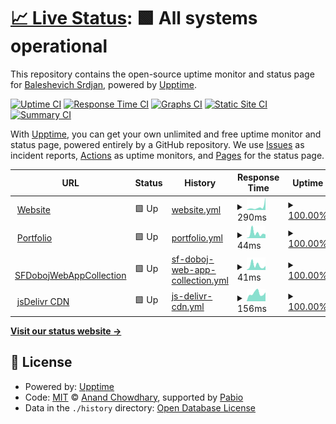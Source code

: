# [📈 Live Status](https://demo.upptime.js.org): <!--live status--> **🟩 All systems operational**

This repository contains the open-source uptime monitor and status page for [Baleshevich Srdjan](https://wp.me/2brNg), powered by [Upptime](https://github.com/upptime/upptime).

[![Uptime CI](https://github.com/BaleshSrle/upptime/workflows/Uptime%20CI/badge.svg)](https://github.com/BaleshSrle/upptime/actions?query=workflow%3A%22Uptime+CI%22)
[![Response Time CI](https://github.com/BaleshSrle/upptime/workflows/Response%20Time%20CI/badge.svg)](https://github.com/BaleshSrle/upptime/actions?query=workflow%3A%22Response+Time+CI%22)
[![Graphs CI](https://github.com/BaleshSrle/upptime/workflows/Graphs%20CI/badge.svg)](https://github.com/BaleshSrle/upptime/actions?query=workflow%3A%22Graphs+CI%22)
[![Static Site CI](https://github.com/BaleshSrle/upptime/workflows/Static%20Site%20CI/badge.svg)](https://github.com/BaleshSrle/upptime/actions?query=workflow%3A%22Static+Site+CI%22)
[![Summary CI](https://github.com/BaleshSrle/upptime/workflows/Summary%20CI/badge.svg)](https://github.com/BaleshSrle/upptime/actions?query=workflow%3A%22Summary+CI%22)

With [Upptime](https://upptime.js.org), you can get your own unlimited and free uptime monitor and status page, powered entirely by a GitHub repository. We use [Issues](https://github.com/BaleshSrle/upptime/issues) as incident reports, [Actions](https://github.com/BaleshSrle/upptime/actions) as uptime monitors, and [Pages](https://demo.upptime.js.org) for the status page.

<!--start: status pages-->
<!-- This summary is generated by Upptime (https://github.com/upptime/upptime) -->
<!-- Do not edit this manually, your changes will be overwritten -->
<!-- prettier-ignore -->
| URL | Status | History | Response Time | Uptime |
| --- | ------ | ------- | ------------- | ------ |
| <img alt="" src="https://icons.duckduckgo.com/ip3/baleshsrle.github.io.ico" height="13"> [Website](https://baleshsrle.github.io/) | 🟩 Up | [website.yml](https://github.com/BaleshSrle/upptime/commits/HEAD/history/website.yml) | <details><summary><img alt="Response time graph" src="./graphs/website/response-time-week.png" height="20"> 290ms</summary><br><a href="https://BaleshSrle.github.io/upptime/history/website"><img alt="Response time 265" src="https://img.shields.io/endpoint?url=https%3A%2F%2Fraw.githubusercontent.com%2FBaleshSrle%2Fupptime%2FHEAD%2Fapi%2Fwebsite%2Fresponse-time.json"></a><br><a href="https://BaleshSrle.github.io/upptime/history/website"><img alt="24-hour response time 1192" src="https://img.shields.io/endpoint?url=https%3A%2F%2Fraw.githubusercontent.com%2FBaleshSrle%2Fupptime%2FHEAD%2Fapi%2Fwebsite%2Fresponse-time-day.json"></a><br><a href="https://BaleshSrle.github.io/upptime/history/website"><img alt="7-day response time 290" src="https://img.shields.io/endpoint?url=https%3A%2F%2Fraw.githubusercontent.com%2FBaleshSrle%2Fupptime%2FHEAD%2Fapi%2Fwebsite%2Fresponse-time-week.json"></a><br><a href="https://BaleshSrle.github.io/upptime/history/website"><img alt="30-day response time 265" src="https://img.shields.io/endpoint?url=https%3A%2F%2Fraw.githubusercontent.com%2FBaleshSrle%2Fupptime%2FHEAD%2Fapi%2Fwebsite%2Fresponse-time-month.json"></a><br><a href="https://BaleshSrle.github.io/upptime/history/website"><img alt="1-year response time 265" src="https://img.shields.io/endpoint?url=https%3A%2F%2Fraw.githubusercontent.com%2FBaleshSrle%2Fupptime%2FHEAD%2Fapi%2Fwebsite%2Fresponse-time-year.json"></a></details> | <details><summary><a href="https://BaleshSrle.github.io/upptime/history/website">100.00%</a></summary><a href="https://BaleshSrle.github.io/upptime/history/website"><img alt="All-time uptime 100.00%" src="https://img.shields.io/endpoint?url=https%3A%2F%2Fraw.githubusercontent.com%2FBaleshSrle%2Fupptime%2FHEAD%2Fapi%2Fwebsite%2Fuptime.json"></a><br><a href="https://BaleshSrle.github.io/upptime/history/website"><img alt="24-hour uptime 100.00%" src="https://img.shields.io/endpoint?url=https%3A%2F%2Fraw.githubusercontent.com%2FBaleshSrle%2Fupptime%2FHEAD%2Fapi%2Fwebsite%2Fuptime-day.json"></a><br><a href="https://BaleshSrle.github.io/upptime/history/website"><img alt="7-day uptime 100.00%" src="https://img.shields.io/endpoint?url=https%3A%2F%2Fraw.githubusercontent.com%2FBaleshSrle%2Fupptime%2FHEAD%2Fapi%2Fwebsite%2Fuptime-week.json"></a><br><a href="https://BaleshSrle.github.io/upptime/history/website"><img alt="30-day uptime 100.00%" src="https://img.shields.io/endpoint?url=https%3A%2F%2Fraw.githubusercontent.com%2FBaleshSrle%2Fupptime%2FHEAD%2Fapi%2Fwebsite%2Fuptime-month.json"></a><br><a href="https://BaleshSrle.github.io/upptime/history/website"><img alt="1-year uptime 100.00%" src="https://img.shields.io/endpoint?url=https%3A%2F%2Fraw.githubusercontent.com%2FBaleshSrle%2Fupptime%2FHEAD%2Fapi%2Fwebsite%2Fuptime-year.json"></a></details>
| <img alt="" src="https://icons.duckduckgo.com/ip3/baleshsrle.github.io.ico" height="13"> [Portfolio](https://baleshsrle.github.io/portfolio/) | 🟩 Up | [portfolio.yml](https://github.com/BaleshSrle/upptime/commits/HEAD/history/portfolio.yml) | <details><summary><img alt="Response time graph" src="./graphs/portfolio/response-time-week.png" height="20"> 44ms</summary><br><a href="https://BaleshSrle.github.io/upptime/history/portfolio"><img alt="Response time 56" src="https://img.shields.io/endpoint?url=https%3A%2F%2Fraw.githubusercontent.com%2FBaleshSrle%2Fupptime%2FHEAD%2Fapi%2Fportfolio%2Fresponse-time.json"></a><br><a href="https://BaleshSrle.github.io/upptime/history/portfolio"><img alt="24-hour response time 34" src="https://img.shields.io/endpoint?url=https%3A%2F%2Fraw.githubusercontent.com%2FBaleshSrle%2Fupptime%2FHEAD%2Fapi%2Fportfolio%2Fresponse-time-day.json"></a><br><a href="https://BaleshSrle.github.io/upptime/history/portfolio"><img alt="7-day response time 44" src="https://img.shields.io/endpoint?url=https%3A%2F%2Fraw.githubusercontent.com%2FBaleshSrle%2Fupptime%2FHEAD%2Fapi%2Fportfolio%2Fresponse-time-week.json"></a><br><a href="https://BaleshSrle.github.io/upptime/history/portfolio"><img alt="30-day response time 56" src="https://img.shields.io/endpoint?url=https%3A%2F%2Fraw.githubusercontent.com%2FBaleshSrle%2Fupptime%2FHEAD%2Fapi%2Fportfolio%2Fresponse-time-month.json"></a><br><a href="https://BaleshSrle.github.io/upptime/history/portfolio"><img alt="1-year response time 56" src="https://img.shields.io/endpoint?url=https%3A%2F%2Fraw.githubusercontent.com%2FBaleshSrle%2Fupptime%2FHEAD%2Fapi%2Fportfolio%2Fresponse-time-year.json"></a></details> | <details><summary><a href="https://BaleshSrle.github.io/upptime/history/portfolio">100.00%</a></summary><a href="https://BaleshSrle.github.io/upptime/history/portfolio"><img alt="All-time uptime 100.00%" src="https://img.shields.io/endpoint?url=https%3A%2F%2Fraw.githubusercontent.com%2FBaleshSrle%2Fupptime%2FHEAD%2Fapi%2Fportfolio%2Fuptime.json"></a><br><a href="https://BaleshSrle.github.io/upptime/history/portfolio"><img alt="24-hour uptime 100.00%" src="https://img.shields.io/endpoint?url=https%3A%2F%2Fraw.githubusercontent.com%2FBaleshSrle%2Fupptime%2FHEAD%2Fapi%2Fportfolio%2Fuptime-day.json"></a><br><a href="https://BaleshSrle.github.io/upptime/history/portfolio"><img alt="7-day uptime 100.00%" src="https://img.shields.io/endpoint?url=https%3A%2F%2Fraw.githubusercontent.com%2FBaleshSrle%2Fupptime%2FHEAD%2Fapi%2Fportfolio%2Fuptime-week.json"></a><br><a href="https://BaleshSrle.github.io/upptime/history/portfolio"><img alt="30-day uptime 100.00%" src="https://img.shields.io/endpoint?url=https%3A%2F%2Fraw.githubusercontent.com%2FBaleshSrle%2Fupptime%2FHEAD%2Fapi%2Fportfolio%2Fuptime-month.json"></a><br><a href="https://BaleshSrle.github.io/upptime/history/portfolio"><img alt="1-year uptime 100.00%" src="https://img.shields.io/endpoint?url=https%3A%2F%2Fraw.githubusercontent.com%2FBaleshSrle%2Fupptime%2FHEAD%2Fapi%2Fportfolio%2Fuptime-year.json"></a></details>
| <img alt="" src="https://icons.duckduckgo.com/ip3/baleshsrle.github.io.ico" height="13"> [SFDobojWebAppCollection](https://baleshsrle.github.io/SFDobojWebAppCollection/) | 🟩 Up | [sf-doboj-web-app-collection.yml](https://github.com/BaleshSrle/upptime/commits/HEAD/history/sf-doboj-web-app-collection.yml) | <details><summary><img alt="Response time graph" src="./graphs/sf-doboj-web-app-collection/response-time-week.png" height="20"> 41ms</summary><br><a href="https://BaleshSrle.github.io/upptime/history/sf-doboj-web-app-collection"><img alt="Response time 58" src="https://img.shields.io/endpoint?url=https%3A%2F%2Fraw.githubusercontent.com%2FBaleshSrle%2Fupptime%2FHEAD%2Fapi%2Fsf-doboj-web-app-collection%2Fresponse-time.json"></a><br><a href="https://BaleshSrle.github.io/upptime/history/sf-doboj-web-app-collection"><img alt="24-hour response time 37" src="https://img.shields.io/endpoint?url=https%3A%2F%2Fraw.githubusercontent.com%2FBaleshSrle%2Fupptime%2FHEAD%2Fapi%2Fsf-doboj-web-app-collection%2Fresponse-time-day.json"></a><br><a href="https://BaleshSrle.github.io/upptime/history/sf-doboj-web-app-collection"><img alt="7-day response time 41" src="https://img.shields.io/endpoint?url=https%3A%2F%2Fraw.githubusercontent.com%2FBaleshSrle%2Fupptime%2FHEAD%2Fapi%2Fsf-doboj-web-app-collection%2Fresponse-time-week.json"></a><br><a href="https://BaleshSrle.github.io/upptime/history/sf-doboj-web-app-collection"><img alt="30-day response time 58" src="https://img.shields.io/endpoint?url=https%3A%2F%2Fraw.githubusercontent.com%2FBaleshSrle%2Fupptime%2FHEAD%2Fapi%2Fsf-doboj-web-app-collection%2Fresponse-time-month.json"></a><br><a href="https://BaleshSrle.github.io/upptime/history/sf-doboj-web-app-collection"><img alt="1-year response time 58" src="https://img.shields.io/endpoint?url=https%3A%2F%2Fraw.githubusercontent.com%2FBaleshSrle%2Fupptime%2FHEAD%2Fapi%2Fsf-doboj-web-app-collection%2Fresponse-time-year.json"></a></details> | <details><summary><a href="https://BaleshSrle.github.io/upptime/history/sf-doboj-web-app-collection">100.00%</a></summary><a href="https://BaleshSrle.github.io/upptime/history/sf-doboj-web-app-collection"><img alt="All-time uptime 100.00%" src="https://img.shields.io/endpoint?url=https%3A%2F%2Fraw.githubusercontent.com%2FBaleshSrle%2Fupptime%2FHEAD%2Fapi%2Fsf-doboj-web-app-collection%2Fuptime.json"></a><br><a href="https://BaleshSrle.github.io/upptime/history/sf-doboj-web-app-collection"><img alt="24-hour uptime 100.00%" src="https://img.shields.io/endpoint?url=https%3A%2F%2Fraw.githubusercontent.com%2FBaleshSrle%2Fupptime%2FHEAD%2Fapi%2Fsf-doboj-web-app-collection%2Fuptime-day.json"></a><br><a href="https://BaleshSrle.github.io/upptime/history/sf-doboj-web-app-collection"><img alt="7-day uptime 100.00%" src="https://img.shields.io/endpoint?url=https%3A%2F%2Fraw.githubusercontent.com%2FBaleshSrle%2Fupptime%2FHEAD%2Fapi%2Fsf-doboj-web-app-collection%2Fuptime-week.json"></a><br><a href="https://BaleshSrle.github.io/upptime/history/sf-doboj-web-app-collection"><img alt="30-day uptime 100.00%" src="https://img.shields.io/endpoint?url=https%3A%2F%2Fraw.githubusercontent.com%2FBaleshSrle%2Fupptime%2FHEAD%2Fapi%2Fsf-doboj-web-app-collection%2Fuptime-month.json"></a><br><a href="https://BaleshSrle.github.io/upptime/history/sf-doboj-web-app-collection"><img alt="1-year uptime 100.00%" src="https://img.shields.io/endpoint?url=https%3A%2F%2Fraw.githubusercontent.com%2FBaleshSrle%2Fupptime%2FHEAD%2Fapi%2Fsf-doboj-web-app-collection%2Fuptime-year.json"></a></details>
| <img alt="" src="https://icons.duckduckgo.com/ip3/cdn.jsdelivr.net.ico" height="13"> [jsDelivr CDN](https://cdn.jsdelivr.net/) | 🟩 Up | [js-delivr-cdn.yml](https://github.com/BaleshSrle/upptime/commits/HEAD/history/js-delivr-cdn.yml) | <details><summary><img alt="Response time graph" src="./graphs/js-delivr-cdn/response-time-week.png" height="20"> 156ms</summary><br><a href="https://BaleshSrle.github.io/upptime/history/js-delivr-cdn"><img alt="Response time 198" src="https://img.shields.io/endpoint?url=https%3A%2F%2Fraw.githubusercontent.com%2FBaleshSrle%2Fupptime%2FHEAD%2Fapi%2Fjs-delivr-cdn%2Fresponse-time.json"></a><br><a href="https://BaleshSrle.github.io/upptime/history/js-delivr-cdn"><img alt="24-hour response time 174" src="https://img.shields.io/endpoint?url=https%3A%2F%2Fraw.githubusercontent.com%2FBaleshSrle%2Fupptime%2FHEAD%2Fapi%2Fjs-delivr-cdn%2Fresponse-time-day.json"></a><br><a href="https://BaleshSrle.github.io/upptime/history/js-delivr-cdn"><img alt="7-day response time 156" src="https://img.shields.io/endpoint?url=https%3A%2F%2Fraw.githubusercontent.com%2FBaleshSrle%2Fupptime%2FHEAD%2Fapi%2Fjs-delivr-cdn%2Fresponse-time-week.json"></a><br><a href="https://BaleshSrle.github.io/upptime/history/js-delivr-cdn"><img alt="30-day response time 198" src="https://img.shields.io/endpoint?url=https%3A%2F%2Fraw.githubusercontent.com%2FBaleshSrle%2Fupptime%2FHEAD%2Fapi%2Fjs-delivr-cdn%2Fresponse-time-month.json"></a><br><a href="https://BaleshSrle.github.io/upptime/history/js-delivr-cdn"><img alt="1-year response time 198" src="https://img.shields.io/endpoint?url=https%3A%2F%2Fraw.githubusercontent.com%2FBaleshSrle%2Fupptime%2FHEAD%2Fapi%2Fjs-delivr-cdn%2Fresponse-time-year.json"></a></details> | <details><summary><a href="https://BaleshSrle.github.io/upptime/history/js-delivr-cdn">100.00%</a></summary><a href="https://BaleshSrle.github.io/upptime/history/js-delivr-cdn"><img alt="All-time uptime 100.00%" src="https://img.shields.io/endpoint?url=https%3A%2F%2Fraw.githubusercontent.com%2FBaleshSrle%2Fupptime%2FHEAD%2Fapi%2Fjs-delivr-cdn%2Fuptime.json"></a><br><a href="https://BaleshSrle.github.io/upptime/history/js-delivr-cdn"><img alt="24-hour uptime 100.00%" src="https://img.shields.io/endpoint?url=https%3A%2F%2Fraw.githubusercontent.com%2FBaleshSrle%2Fupptime%2FHEAD%2Fapi%2Fjs-delivr-cdn%2Fuptime-day.json"></a><br><a href="https://BaleshSrle.github.io/upptime/history/js-delivr-cdn"><img alt="7-day uptime 100.00%" src="https://img.shields.io/endpoint?url=https%3A%2F%2Fraw.githubusercontent.com%2FBaleshSrle%2Fupptime%2FHEAD%2Fapi%2Fjs-delivr-cdn%2Fuptime-week.json"></a><br><a href="https://BaleshSrle.github.io/upptime/history/js-delivr-cdn"><img alt="30-day uptime 100.00%" src="https://img.shields.io/endpoint?url=https%3A%2F%2Fraw.githubusercontent.com%2FBaleshSrle%2Fupptime%2FHEAD%2Fapi%2Fjs-delivr-cdn%2Fuptime-month.json"></a><br><a href="https://BaleshSrle.github.io/upptime/history/js-delivr-cdn"><img alt="1-year uptime 100.00%" src="https://img.shields.io/endpoint?url=https%3A%2F%2Fraw.githubusercontent.com%2FBaleshSrle%2Fupptime%2FHEAD%2Fapi%2Fjs-delivr-cdn%2Fuptime-year.json"></a></details>

<!--end: status pages-->

[**Visit our status website →**](https://demo.upptime.js.org)

## 📄 License

- Powered by: [Upptime](https://github.com/upptime/upptime)
- Code: [MIT](./LICENSE) © [Anand Chowdhary](https://anandchowdhary.com), supported by [Pabio](https://pabio.com)
- Data in the `./history` directory: [Open Database License](https://opendatacommons.org/licenses/odbl/1-0/)
